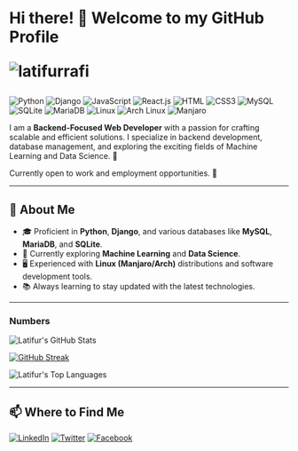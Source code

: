 # Hi there! 👋 Welcome to my GitHub Profile  <p align="left"> <img src="https://komarev.com/ghpvc/?username=latifurrafi&label=Profile%20views&color=0e75b6&style=flat" alt="latifurrafi" /> 
</p>


![Python](https://img.shields.io/badge/Python-3776AB?style=flat-square&logo=python&logoColor=white)
![Django](https://img.shields.io/badge/Django-092E20?style=flat-square&logo=django&logoColor=white)
![JavaScript](https://img.shields.io/badge/JavaScript-F7DF1E?style=flat-square&logo=javascript&logoColor=black)
![React.js](https://img.shields.io/badge/React.js-0081CB?style=flat-square&logo=react&logoColor=61DAFB)
![HTML](https://img.shields.io/badge/HTML5-E34F26?style=flat-square&logo=html5&logoColor=white)
![CSS3](https://img.shields.io/badge/CSS3-1572B6?style=flat-square&logo=css3&logoColor=white)
![MySQL](https://img.shields.io/badge/MySQL-005C84?style=flat-square&logo=mysql&logoColor=white)
![SQLite](https://img.shields.io/badge/SQLite-07405E?style=flat-square&logo=sqlite&logoColor=white)
![MariaDB](https://img.shields.io/badge/MariaDB-003545?style=flat-square&logo=mariadb&logoColor=white)
![Linux](https://img.shields.io/badge/Linux-FCC624?style=flat-square&logo=linux&logoColor=black)
![Arch Linux](https://img.shields.io/badge/Arch_Linux-1793D1?style=flat-square&logo=arch-linux&logoColor=white)
![Manjaro](https://img.shields.io/badge/Manjaro-35BF5C?style=flat-square&logo=manjaro&logoColor=white)


I am a **Backend-Focused Web Developer** with a passion for crafting scalable and efficient solutions. I specialize in backend development, database management, and exploring the exciting fields of Machine Learning and Data Science. 🚀

Currently open to work and employment opportunities. 💼  

---

## 📜 **About Me**
- 🎓 Proficient in **Python**, **Django**, and various databases like **MySQL**, **MariaDB**, and **SQLite**.
- 🌱 Currently exploring **Machine Learning** and **Data Science**.
- 🖥️ Experienced with **Linux (Manjaro/Arch)** distributions and software development tools.
- 📚 Always learning to stay updated with the latest technologies.

---

### Numbers
![Latifur's GitHub Stats](https://github-readme-stats.vercel.app/api?username=latifurrafi&theme=monokai&show_icons=true&hide_border=true&count_private=true)

[![GitHub Streak](https://github-readme-streak-stats.herokuapp.com?user=latifurrafi&theme=monokai&hide_border=true)](https://git.io/streak-stats)

![Latifur's Top Languages](https://github-readme-stats.vercel.app/api/top-langs/?username=latifurrafi&theme=monokai&show_icons=true&hide_border=true&layout=compact)

---


## 📫 **Where to Find Me**
[![LinkedIn](https://img.shields.io/badge/LinkedIn-0A66C2?style=for-the-badge&logo=linkedin&logoColor=white)](https://www.linkedin.com/in/md-latifur-rahman-rafi)  [![Twitter](https://img.shields.io/badge/Twitter-1DA1F2?style=for-the-badge&logo=twitter&logoColor=white)](https://twitter.com/) [![Facebook](https://img.shields.io/badge/Facebook-1877F2?style=for-the-badge&logo=facebook&logoColor=white)](https://facebook.com/)

